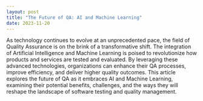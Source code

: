 ```yaml
---
layout: post
title: "The Future of QA: AI and Machine Learning"
date: 2023-11-20
---
```


As technology continues to evolve at an unprecedented pace, the field of Quality Assurance is on the brink of a transformative shift. The integration of Artificial Intelligence and Machine Learning is poised to revolutionize how products and services are tested and evaluated. By leveraging these advanced technologies, organizations can enhance their QA processes, improve efficiency, and deliver higher quality outcomes. This article explores the future of QA as it embraces AI and Machine Learning, examining their potential benefits, challenges, and the ways they will reshape the landscape of software testing and quality management.
